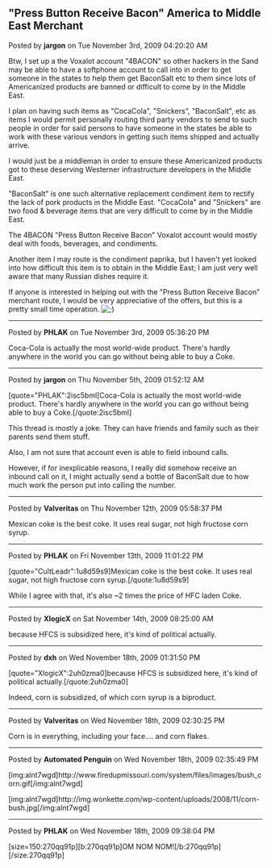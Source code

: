## &quot;Press Button Receive Bacon&quot; America to Middle East Merchant
Posted by **jargon** on Tue November 3rd, 2009 04:20:20 AM

Btw, I set up a the Voxalot account &quot;4BACON&quot; so other hackers in the Sand may be able to have a softphone account to call into in order to get someone in the states to help them get BaconSalt etc to them since lots of Americanized products are banned or difficult to come by in the Middle East.

I plan on having such items as &quot;CocaCola&quot;, &quot;Snickers&quot;, &quot;BaconSalt&quot;, etc as items I would permit personally routing third party vendors to send to such people in order for said persons to have someone in the states be able to work with these various vendors in getting such items shipped and actually arrive.

I would just be a middleman in order to ensure these Americanized products got to these deserving Westerner infrastructure developers in the Middle East.

&quot;BaconSalt&quot; is one such alternative replacement condiment item to rectify the lack of pork products in the Middle East.
&quot;CocaCola&quot; and &quot;Snickers&quot; are two food &amp; beverage items that are very difficult to come by in the Middle East.

The 4BACON &quot;Press Button Receive Bacon&quot; Voxalot account would mostly deal with foods, beverages, and condiments.

Another item I may route is the condiment paprika, but I haven't yet looked into how difficult this item is to obtain in the Middle East; I am just very well aware that many Russian dishes require it.

If anyone is interested in helping out with the &quot;Press Button Receive Bacon&quot; merchant route, I would be very appreciative of the offers, but this is a pretty small time operation.  <!-- s;) --><img src="{SMILIES_PATH}/icon_e_wink.gif" alt=";)" title="Wink" /><!-- s;) -->

--------------------------------------------------------------------------------

Posted by **PHLAK** on Tue November 3rd, 2009 05:36:20 PM

Coca-Cola is actually the most world-wide product.  There's hardly anywhere in the world you can go without being able to buy a Coke.

--------------------------------------------------------------------------------

Posted by **jargon** on Thu November 5th, 2009 01:52:12 AM

[quote=&quot;PHLAK&quot;:2isc5bml]Coca-Cola is actually the most world-wide product.  There's hardly anywhere in the world you can go without being able to buy a Coke.[/quote:2isc5bml]

This thread is mostly a joke. They can have friends and family such as their parents send them stuff.

Also, I am not sure that account even is able to field inbound calls.

However, if for inexplicable reasons, I really did somehow receive an inbound call on it, I might actually send a bottle of BaconSalt due to how much work the person put into calling the number.

--------------------------------------------------------------------------------

Posted by **Valveritas** on Thu November 12th, 2009 05:58:37 PM

Mexican coke is the best coke.  It uses real sugar, not high fructose corn syrup.

--------------------------------------------------------------------------------

Posted by **PHLAK** on Fri November 13th, 2009 11:01:22 PM

[quote=&quot;CultLeadr&quot;:1u8d59s9]Mexican coke is the best coke.  It uses real sugar, not high fructose corn syrup.[/quote:1u8d59s9]

While I agree with that, it's also ~2 times the price of HFC laden Coke.

--------------------------------------------------------------------------------

Posted by **XlogicX** on Sat November 14th, 2009 08:25:00 AM

because HFCS is subsidized here, it's kind of political actually.

--------------------------------------------------------------------------------

Posted by **dxh** on Wed November 18th, 2009 01:31:50 PM

[quote=&quot;XlogicX&quot;:2uh0zma0]because HFCS is subsidized here, it's kind of political actually.[/quote:2uh0zma0]

Indeed, corn is subsidized, of which corn syrup is a biproduct.

--------------------------------------------------------------------------------

Posted by **Valveritas** on Wed November 18th, 2009 02:30:25 PM

Corn is in everything, including your face.... and corn flakes.

--------------------------------------------------------------------------------

Posted by **Automated Penguin** on Wed November 18th, 2009 02:35:49 PM

[img:alnt7wgd]http&#58;//www&#46;firedupmissouri&#46;com/system/files/images/bush_corn&#46;gif[/img:alnt7wgd]


[img:alnt7wgd]http&#58;//img&#46;wonkette&#46;com/wp-content/uploads/2008/11/corn-bush&#46;jpg[/img:alnt7wgd]

--------------------------------------------------------------------------------

Posted by **PHLAK** on Wed November 18th, 2009 09:38:04 PM

[size=150:270qq91p][b:270qq91p]OM NOM NOM![/b:270qq91p][/size:270qq91p]
